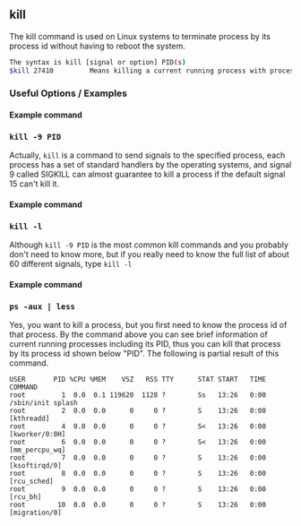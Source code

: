 ---
---

kill
--
The kill command is used on Linux systems to terminate process by its process id without having to reboot the system.
<!-- one line explanation would go here -->

<!-- minimal example -->
~~~ bash
The syntax is kill [signal or option] PID(s)
$kill 27410         Means killing a current running process with process id 27410
~~~

<!--more-->

### Useful Options / Examples

#### Example command

### `kill -9 PID`
Actually, `kill` is a command to send signals to the specified process, each process has a set of standard handlers by the operating systems, and signal 9 called SIGKILL can almost guarantee to kill a process if the default signal 15 can't kill it.

#### Example command

### `kill -l` 
Although `kill -9 PID` is the most common kill commands and you probably don't need to know more, but if you really need to know the full list of about 60 different signals, type `kill -l`

#### Example command

### `ps -aux | less` 
Yes, you want to kill a process, but you first need to know the process id of that process. By the command above you can see brief information of current running processes including its PID, thus you can kill that process by its process id shown below "PID". The following is partial result of this command.                                                                


~~~
USER       PID %CPU %MEM    VSZ   RSS TTY      STAT START   TIME COMMAND
root         1  0.0  0.1 119620  1128 ?        Ss   13:26   0:00 /sbin/init splash
root         2  0.0  0.0      0     0 ?        S    13:26   0:00 [kthreadd]
root         4  0.0  0.0      0     0 ?        S<   13:26   0:00 [kworker/0:0H]
root         6  0.0  0.0      0     0 ?        S<   13:26   0:00 [mm_percpu_wq]
root         7  0.0  0.0      0     0 ?        S    13:26   0:00 [ksoftirqd/0]
root         8  0.0  0.0      0     0 ?        S    13:26   0:00 [rcu_sched]
root         9  0.0  0.0      0     0 ?        S    13:26   0:00 [rcu_bh]
root        10  0.0  0.0      0     0 ?        S    13:26   0:00 [migration/0]
~~~
